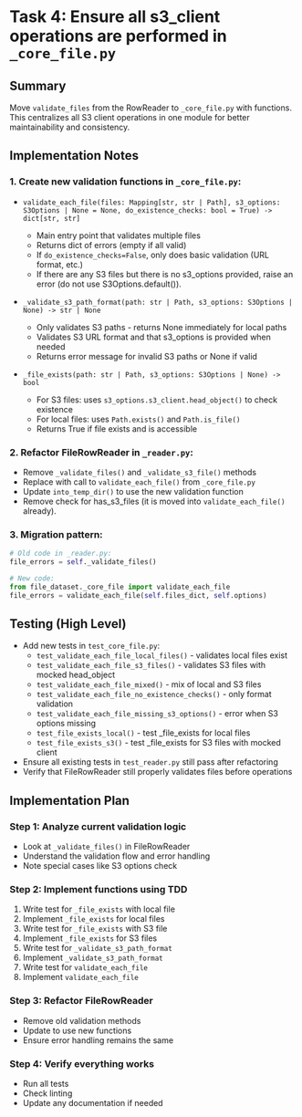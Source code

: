 # Task 4: Ensure all s3_client operations are performed in `_core_file.py`

## Summary
Move `validate_files` from the RowReader to `_core_file.py` with functions. This centralizes all S3 client operations in one module for better maintainability and consistency.

## Implementation Notes

### 1. Create new validation functions in `_core_file.py`:
- `validate_each_file(files: Mapping[str, str | Path], s3_options: S3Options | None = None, do_existence_checks: bool = True) -> dict[str, str]`
  - Main entry point that validates multiple files
  - Returns dict of errors (empty if all valid)
  - If `do_existence_checks=False`, only does basic validation (URL format, etc.)
  - If there are any S3 files but there is no s3_options provided, raise an error (do not use S3Options.default()).

- `_validate_s3_path_format(path: str | Path, s3_options: S3Options | None) -> str | None`
  - Only validates S3 paths - returns None immediately for local paths
  - Validates S3 URL format and that s3_options is provided when needed
  - Returns error message for invalid S3 paths or None if valid

- `_file_exists(path: str | Path, s3_options: S3Options | None) -> bool`
  - For S3 files: uses `s3_options.s3_client.head_object()` to check existence
  - For local files: uses `Path.exists()` and `Path.is_file()`
  - Returns True if file exists and is accessible

### 2. Refactor FileRowReader in `_reader.py`:
- Remove `_validate_files()` and `_validate_s3_file()` methods
- Replace with call to `validate_each_file()` from `_core_file.py`
- Update `into_temp_dir()` to use the new validation function
- Remove check for has_s3_files (it is moved into `validate_each_file()` already).

### 3. Migration pattern:
```python
# Old code in _reader.py:
file_errors = self._validate_files()

# New code:
from file_dataset._core_file import validate_each_file
file_errors = validate_each_file(self.files_dict, self.options)
```

## Testing (High Level)
- Add new tests in `test_core_file.py`:
  - `test_validate_each_file_local_files()` - validates local files exist
  - `test_validate_each_file_s3_files()` - validates S3 files with mocked head_object
  - `test_validate_each_file_mixed()` - mix of local and S3 files
  - `test_validate_each_file_no_existence_checks()` - only format validation
  - `test_validate_each_file_missing_s3_options()` - error when S3 options missing
  - `test_file_exists_local()` - test _file_exists for local files
  - `test_file_exists_s3()` - test _file_exists for S3 files with mocked client
- Ensure all existing tests in `test_reader.py` still pass after refactoring
- Verify that FileRowReader still properly validates files before operations

## Implementation Plan

### Step 1: Analyze current validation logic
- Look at `_validate_files()` in FileRowReader
- Understand the validation flow and error handling
- Note special cases like S3 options check

### Step 2: Implement functions using TDD
1. Write test for `_file_exists` with local file
2. Implement `_file_exists` for local files
3. Write test for `_file_exists` with S3 file
4. Implement `_file_exists` for S3 files
5. Write test for `_validate_s3_path_format`
6. Implement `_validate_s3_path_format`
7. Write test for `validate_each_file`
8. Implement `validate_each_file`

### Step 3: Refactor FileRowReader
- Remove old validation methods
- Update to use new functions
- Ensure error handling remains the same

### Step 4: Verify everything works
- Run all tests
- Check linting
- Update any documentation if needed
